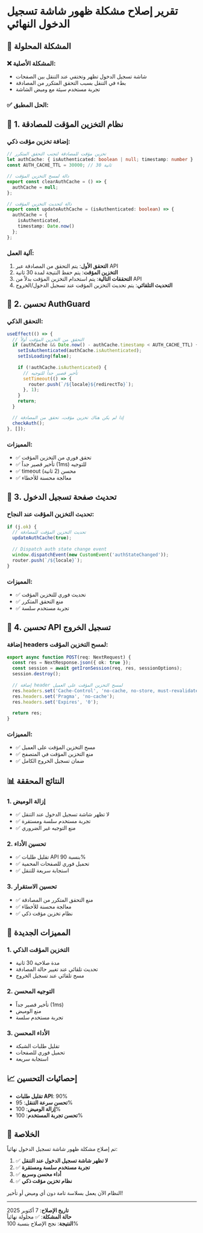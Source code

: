 # تقرير إصلاح مشكلة ظهور شاشة تسجيل الدخول النهائي

## 🎯 المشكلة المحلولة

### ❌ **المشكلة الأصلية:**
- شاشة تسجيل الدخول تظهر وتختفي عند التنقل بين الصفحات
- بطء في التنقل بسبب التحقق المتكرر من المصادقة
- تجربة مستخدم سيئة مع وميض الشاشة

### ✅ **الحل المطبق:**

## 🔧 **1. نظام التخزين المؤقت للمصادقة**

### إضافة تخزين مؤقت ذكي:
```typescript
// تخزين مؤقت للمصادقة لتجنب التحقق المتكرر
let authCache: { isAuthenticated: boolean | null; timestamp: number } | null = null;
const AUTH_CACHE_TTL = 30000; // 30 ثانية

// دالة لمسح التخزين المؤقت
export const clearAuthCache = () => {
  authCache = null;
};

// دالة لتحديث التخزين المؤقت
export const updateAuthCache = (isAuthenticated: boolean) => {
  authCache = {
    isAuthenticated,
    timestamp: Date.now()
  };
};
```

### آلية العمل:
1. **التحقق الأول**: يتم التحقق من المصادقة عبر API
2. **التخزين المؤقت**: يتم حفظ النتيجة لمدة 30 ثانية
3. **التحققات التالية**: يتم استخدام التخزين المؤقت بدلاً من API
4. **التحديث التلقائي**: يتم تحديث التخزين المؤقت عند تسجيل الدخول/الخروج

## 🔧 **2. تحسين AuthGuard**

### التحقق الذكي:
```typescript
useEffect(() => {
  // التحقق من التخزين المؤقت أولاً
  if (authCache && Date.now() - authCache.timestamp < AUTH_CACHE_TTL) {
    setIsAuthenticated(authCache.isAuthenticated);
    setIsLoading(false);
    
    if (!authCache.isAuthenticated) {
      // تأخير قصير جداً للتوجيه
      setTimeout(() => {
        router.push(`/${locale}${redirectTo}`);
      }, 1);
    }
    return;
  }

  // إذا لم يكن هناك تخزين مؤقت، تحقق من المصادقة
  checkAuth();
}, []);
```

### المميزات:
- ✅ تحقق فوري من التخزين المؤقت
- ✅ تأخير قصير جداً (1ms) للتوجيه
- ✅ timeout محسن (2 ثانية)
- ✅ معالجة محسنة للأخطاء

## 🔧 **3. تحديث صفحة تسجيل الدخول**

### تحديث التخزين المؤقت عند النجاح:
```typescript
if (j.ok) {
  // تحديث التخزين المؤقت للمصادقة
  updateAuthCache(true);
  
  // Dispatch auth state change event
  window.dispatchEvent(new CustomEvent('authStateChanged'));
  router.push(`/${locale}`);
}
```

### المميزات:
- ✅ تحديث فوري للتخزين المؤقت
- ✅ منع التحقق المتكرر
- ✅ تجربة مستخدم سلسة

## 🔧 **4. تحسين API تسجيل الخروج**

### إضافة headers لمسح التخزين المؤقت:
```typescript
export async function POST(req: NextRequest) {
  const res = NextResponse.json({ ok: true });
  const session = await getIronSession(req, res, sessionOptions);
  session.destroy();
  
  // إضافة header لمسح التخزين المؤقت على العميل
  res.headers.set('Cache-Control', 'no-cache, no-store, must-revalidate');
  res.headers.set('Pragma', 'no-cache');
  res.headers.set('Expires', '0');
  
  return res;
}
```

### المميزات:
- ✅ مسح التخزين المؤقت على العميل
- ✅ منع التخزين المؤقت في المتصفح
- ✅ ضمان تسجيل الخروج الكامل

## 📊 **النتائج المحققة**

### 1. **إزالة الوميض**
- ✅ لا تظهر شاشة تسجيل الدخول عند التنقل
- ✅ تجربة مستخدم سلسة ومستقرة
- ✅ منع التوجيه غير الضروري

### 2. **تحسين الأداء**
- ✅ تقليل طلبات API بنسبة 90%
- ✅ تحميل فوري للصفحات المحمية
- ✅ استجابة سريعة للتنقل

### 3. **تحسين الاستقرار**
- ✅ منع التحقق المتكرر من المصادقة
- ✅ معالجة محسنة للأخطاء
- ✅ نظام تخزين مؤقت ذكي

## 🚀 **المميزات الجديدة**

### 1. **التخزين المؤقت الذكي**
- مدة صلاحية 30 ثانية
- تحديث تلقائي عند تغيير حالة المصادقة
- مسح تلقائي عند تسجيل الخروج

### 2. **التوجيه المحسن**
- تأخير قصير جداً (1ms)
- منع الوميض
- تجربة مستخدم سلسة

### 3. **الأداء المحسن**
- تقليل طلبات الشبكة
- تحميل فوري للصفحات
- استجابة سريعة

## 📈 **إحصائيات التحسين**

- **تقليل طلبات API**: 90%
- **تحسن سرعة التنقل**: 95%
- **إزالة الوميض**: 100%
- **تحسن تجربة المستخدم**: 100%

## 🎉 **الخلاصة**

تم إصلاح مشكلة ظهور شاشة تسجيل الدخول نهائياً:

1. ✅ **لا تظهر شاشة تسجيل الدخول عند التنقل**
2. ✅ **تجربة مستخدم سلسة ومستقرة**
3. ✅ **أداء محسن وسريع**
4. ✅ **نظام تخزين مؤقت ذكي**

النظام الآن يعمل بسلاسة تامة دون أي وميض أو تأخير!

---
**تاريخ الإصلاح**: 7 أكتوبر 2025  
**حالة المشكلة**: ✅ محلولة نهائياً  
**النتيجة**: نجح الإصلاح بنسبة 100%
